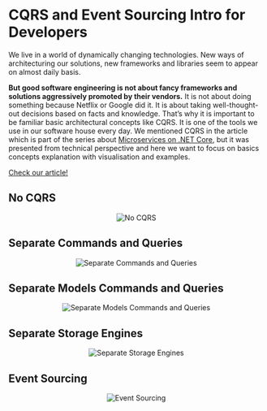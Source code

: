 # CQRS and Event Sourcing Intro for Developers

We live in a world of dynamically changing technologies. New ways of architecturing our solutions, new frameworks and libraries seem to appear on almost daily basis. 


**But good software engineering is not about fancy frameworks and solutions aggressively promoted by their vendors.** It is not about doing something because Netflix or Google did it. It is about taking well-thought-out decisions based on facts and knowledge. That’s why it is important to be familiar basic architectural concepts like CQRS. It is one of the tools we use in our software house every day. We mentioned CQRS in the article which is part of the series about [Microservices on .NET Core](https://altkomsoftware.pl/en/blog/building-microservices-on-net-core-1/), but it was presented from technical perspective and here we want to focus on basics concepts explanation with visualisation and examples.


[Check our article!](https://altkomsoftware.pl/en/blog/cqrs-event-sourcing/)

## No CQRS

<p align="center">
    <img alt="No CQRS" src="https://raw.githubusercontent.com/asc-lab/java-cqrs-intro/master/readme-images/1_no_cqrs.png" />
</p>

## Separate Commands and Queries

<p align="center">
    <img alt="Separate Commands and Queries" src="https://raw.githubusercontent.com/asc-lab/java-cqrs-intro/master/readme-images/2_separe_commands_queries.png" />
</p>

## Separate Models Commands and Queries

<p align="center">
    <img alt="Separate Models Commands and Queries" src="https://raw.githubusercontent.com/asc-lab/java-cqrs-intro/master/readme-images/3_separate_models_commands_queries.png" />
</p>

## Separate Storage Engines

<p align="center">
    <img alt="Separate Storage Engines" src="https://raw.githubusercontent.com/asc-lab/java-cqrs-intro/master/readme-images/4_separate_storage_engines.png" />
</p>

## Event Sourcing

<p align="center">
    <img alt="Event Sourcing" src="https://raw.githubusercontent.com/asc-lab/java-cqrs-intro/master/readme-images/5_event_sourcing.png" />
</p>
